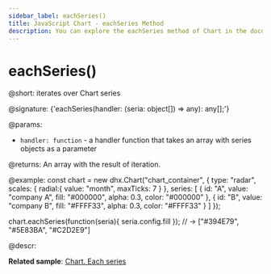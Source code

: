 ```yaml
---
sidebar_label: eachSeries()
title: JavaScript Chart - eachSeries Method 
description: You can explore the eachSeries method of Chart in the documentation of the DHTMLX JavaScript UI library. Browse developer guides and API reference, try out code examples and live demos, and download a free 30-day evaluation version of DHTMLX Suite.
---
```


# eachSeries()

@short: iterates over Chart series

@signature: {'eachSeries(handler: (seria: object[]) => any): any[];'}

@params:
- `handler: function` - a handler function that takes an array with series objects as a parameter

@returns:
An array with the result of iteration.

@example:
const chart = new dhx.Chart("chart_container", {
	type: "radar",
	scales: {
		radial:{
			value: "month",
			maxTicks: 7
		}
	},
	series: [
		{
			id: "A",
			value: "company A",
			fill: "#000000",
			alpha: 0.3,
			color: "#000000"
	 	},
		{
			id: "B",
			value: "company B",
			fill: "#FFFF33",
			alpha: 0.3,
			color: "#FFFF33"
		}
	]
});

chart.eachSeries(function(seria){
	seria.config.fill
});
// -> ["#394E79", "#5E83BA", "#C2D2E9"]

@descr:

**Related sample**: [Chart. Each series](https://snippet.dhtmlx.com/4kbj4lmw)

[comment]: # (@related: chart/usage.md#iterating-over-series)
